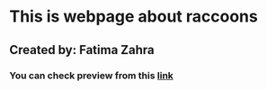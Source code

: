 # This is webpage about raccoons 
## Created by: Fatima Zahra 

### You can check preview from this [link](www.fatimazahra13.github.io)

